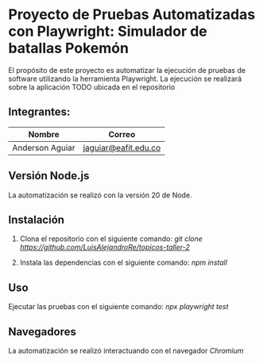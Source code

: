 # Proyecto de Pruebas Automatizadas con Playwright: Simulador de batallas Pokemón

El propósito de este proyecto es automatizar la ejecución de pruebas de software utilizando la herramienta Playwright. La ejecución se realizará sobre la aplicación TODO ubicada en el repositorio 

## Integrantes:

| Nombre                         | Correo                   |
| -------------------------------| -------------------------|
| Anderson Aguiar                | jaguiar@eafit.edu.co     |


## Versión Node.js
La automatización se realizó con la versión 20 de Node. 

## Instalación

1. Clona el repositorio con el siguiente comando: _git clone https://github.com/LuisAlejandroRe/topicos-taller-2_

3. Instala las dependencias con el siguiente comando: _npm install_

## Uso

Ejecutar las pruebas con el siguiente comando: _npx playwright test_

## Navegadores

La automatización se realizó interactuando con el navegador _Chromium_